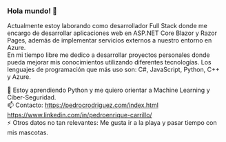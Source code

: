 ### Hola mundo! 👋

Actualmente estoy laborando como desarrollador Full Stack donde me encargo de desarrollar aplicaciones web en ASP.NET Core Blazor y Razor Pages, además de implementar servicios externos a nuestro entorno en Azure.<br>
En mi tiempo libre me dedico a desarrollar proyectos personales donde pueda mejorar mis conocimientos utilizando diferentes tecnologías. Los lenguajes de programación que más uso son: C#, JavaScript, Python, C++ y Azure.

🌱 Estoy aprendiendo Python y me quiero orientar a Machine Learning y Ciber-Seguridad. <br>
📫 Contacto: https://pedrocrodriguez.com/index.html
              https://www.linkedin.com/in/pedroenrique-carrillo/<br>
⚡ Otros datos no tan relevantes: Me gusta ir a la playa y pasar tiempo con mis mascotas.
